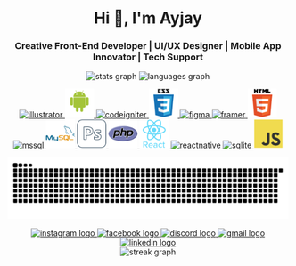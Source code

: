 <h1 align="center">Hi 👋, I'm Ayjay</h1>
<h3 align="center">Creative Front-End Developer | UI/UX Designer | Mobile App Innovator | Tech Support</h3>

<div align="center">
  <img src="https://github-readme-stats.vercel.app/api?username=AyJayyyyy&hide_title=false&hide_rank=false&show_icons=true&include_all_commits=true&count_private=true&disable_animations=false&theme=dracula&locale=en&hide_border=false" height="179" alt="stats graph"  />
  <img src="https://github-readme-stats.vercel.app/api/top-langs?username=AyJayyyyy&locale=en&hide_title=false&layout=compact&card_width=320&langs_count=5&theme=dracula&hide_border=false" height="179" alt="languages graph"  />
</div>

<p align="center"> 
  <a href="https://www.adobe.com/in/products/illustrator.html" target="_blank" rel="noreferrer"> 
    <img src="https://www.vectorlogo.zone/logos/adobe_illustrator/adobe_illustrator-icon.svg" alt="illustrator" width="52" height="52"/> 
  </a> 
  <a href="https://developer.android.com" target="_blank" rel="noreferrer"> 
    <img src="https://raw.githubusercontent.com/devicons/devicon/master/icons/android/android-original-wordmark.svg" alt="android" width="52" height="52"/> 
  </a> 
  <a href="https://codeigniter.com" target="_blank" rel="noreferrer"> 
    <img src="https://cdn.worldvectorlogo.com/logos/codeigniter.svg" alt="codeigniter" width="52" height="52"/>
  </a> 
  <a href="https://www.w3schools.com/css/" target="_blank" rel="noreferrer"> 
    <img src="https://raw.githubusercontent.com/devicons/devicon/master/icons/css3/css3-original-wordmark.svg" alt="css3" width="52" height="52"/> 
  </a> 
  <a href="https://www.figma.com/" target="_blank" rel="noreferrer"> 
    <img src="https://www.vectorlogo.zone/logos/figma/figma-icon.svg" alt="figma" width="52" height="52"/> 
  </a> 
  <a href="https://www.framer.com/" target="_blank" rel="noreferrer"> 
    <img src="https://www.vectorlogo.zone/logos/framer/framer-icon.svg" alt="framer" width="52" height="52"/> 
  </a> 
  <a href="https://www.w3.org/html/" target="_blank" rel="noreferrer"> 
    <img src="https://raw.githubusercontent.com/devicons/devicon/master/icons/html5/html5-original-wordmark.svg" alt="html5" width="52" height="52"/> 
  </a> 
  <a href="https://www.microsoft.com/en-us/sql-server" target="_blank" rel="noreferrer"> 
    <img src="https://www.svgrepo.com/show/303229/microsoft-sql-server-logo.svg" alt="mssql" width="52" height="52"/> 
  </a> 
  <a href="https://www.mysql.com/" target="_blank" rel="noreferrer"> 
    <img src="https://raw.githubusercontent.com/devicons/devicon/master/icons/mysql/mysql-original-wordmark.svg" alt="mysql" width="52" height="52"/> 
  </a> 
  <a href="https://www.photoshop.com/en" target="_blank" rel="noreferrer"> 
    <img src="https://raw.githubusercontent.com/devicons/devicon/master/icons/photoshop/photoshop-line.svg" alt="photoshop" width="52" height="52"/> 
  </a> 
  <a href="https://www.php.net" target="_blank" rel="noreferrer"> 
    <img src="https://raw.githubusercontent.com/devicons/devicon/master/icons/php/php-original.svg" alt="php" width="52" height="52"/> 
  </a> 
  <a href="https://reactjs.org/" target="_blank" rel="noreferrer"> 
    <img src="https://raw.githubusercontent.com/devicons/devicon/master/icons/react/react-original-wordmark.svg" alt="react" width="52" height="52"/> 
  </a> 
  <a href="https://reactnative.dev/" target="_blank" rel="noreferrer"> 
    <img src="https://reactnative.dev/img/header_logo.svg" alt="reactnative" width="52" height="52"/> 
  </a> 
  <a href="https://www.sqlite.org/" target="_blank" rel="noreferrer"> 
    <img src="https://www.vectorlogo.zone/logos/sqlite/sqlite-icon.svg" alt="sqlite" width="52" height="52"/> 
  </a> 
  <a href="https://developer.mozilla.org/en-US/docs/Web/JavaScript" target="_blank" rel="noreferrer"> 
    <img src="https://raw.githubusercontent.com/devicons/devicon/master/icons/javascript/javascript-original.svg" alt="javascript" width="52" height="52"/> 
  </a>
</p>

<p align="center"> 
<picture>
  <source media="(prefers-color-scheme: dark)" srcset="https://raw.githubusercontent.com/AyJayyyyy/AyJayyyyy/output/github-snake-dark.svg" />
  <source media="(prefers-color-scheme: light)" srcset="https://raw.githubusercontent.com/AyJayyyyy/AyJayyyyy/output/github-snake.svg" />
  <img alt="github-snake" src="https://raw.githubusercontent.com/AyJayyyyy/AyJayyyyy/output/github-snake.svg" />
</picture>
</p>

<div align="center">
  <a href="https://instagram.com/holahbout.aj" target="_blank">
    <img src="https://img.shields.io/static/v1?message=Instagram&logo=instagram&label=&color=E4405F&logoColor=white&labelColor=&style=for-the-badge" height="46" alt="instagram logo" />
  </a>
<a href="https://facebook.com/jorel.agustin/" target="_blank">
  <img src="https://img.shields.io/static/v1?message=Facebook&logo=facebook&label=&color=1877F2&logoColor=white&labelColor=&style=for-the-badge" height="46" alt="facebook logo" />
</a>

  <a href="https://discord.gg/YOUR_INVITE_CODE" target="_blank">
    <img src="https://img.shields.io/static/v1?message=Discord&logo=discord&label=&color=7289DA&logoColor=white&labelColor=&style=for-the-badge" height="46" alt="discord logo" />
  </a>
  <a href="mailto:your.jorelibanez@gmail.com" target="_blank">
    <img src="https://img.shields.io/static/v1?message=Gmail&logo=gmail&label=&color=D14836&logoColor=white&labelColor=&style=for-the-badge" height="46" alt="gmail logo" />
  </a>
  <a href="https://www.linkedin.com/in/agustinjorel/" target="_blank">
    <img src="https://img.shields.io/static/v1?message=LinkedIn&logo=linkedin&label=&color=0077B5&logoColor=white&labelColor=&style=for-the-badge" height="46" alt="linkedin logo" />
  </a>
</div>

<div align="center">
  <img src="https://streak-stats.demolab.com?user=AyJayyyyy&locale=en&mode=daily&theme=dark&hide_border=false&border_radius=5&order=3" height="330" alt="streak graph"  />
</div>

